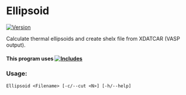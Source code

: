 # Ellipsoid

[![Version](https://img.shields.io/badge/Version-1.1.2-brightgreen.svg?style=plastic)](https://github.com/Robot2100/Ellipsoid/releases/tag/1.1.2)


  Calculate thermal ellipsoids and create shelx file from XDATCAR (VASP output).

#### This program uses [![Includes](https://img.shields.io/badge/Includes-1.1.3-orange.svg)](https://github.com/Robot2100/Includes/releases/tag/1.1.3)

### Usage:
    Ellipsoid <Filename> [-c/--cut <N>] [-h/--help]
